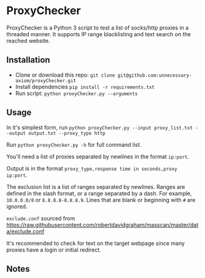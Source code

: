 # ProxyChecker

ProxyChecker is a Python 3 script to test a list of socks/http proxies in a threaded manner. It supports IP range blacklisting and text search on the reached website.

## Installation

* Clone or download this repo: `git clone git@github.com:unnecessary-axiom/proxyChecker.git`
* Install dependencies `pip install -r requirements.txt`
* Run script: `python proxyChecker.py --arguments`

## Usage

In it's simplest form, run `python proxyChecker.py --input proxy_list.txt --output output.txt --proxy_type http`

Run `python proxyChecker.py -h` for full command list.

You'll need a list of proxies separated by newlines in the format `ip:port`. 

Output is in the format `proxy_type,response time in seconds,proxy ip:port`.

The exclusion list is a list of ranges separated by newlines. Ranges are defined in the slash format, or a range separated by a dash. For example, `10.0.0.0/8` or `8.8.8.8-8.8.8.9`. Lines that are blank or beginning with `#` are ignored.



`exclude.conf` sourced from https://raw.githubusercontent.com/robertdavidgraham/masscan/master/data/exclude.conf

It's recommended to check for text on the target webpage since many proxies have a login or initial redirect. 

## Notes

